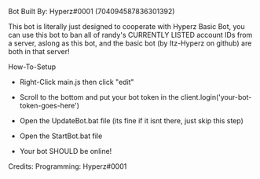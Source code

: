Bot Built By: Hyperz#0001 (704094587836301392)


This bot is literally just designed to cooperate with Hyperz Basic Bot, you can use this
bot to ban all of randy's CURRENTLY LISTED account IDs from a server, aslong as this bot, and the
basic bot (by Itz-Hyperz on github) are both in that server!

How-To-Setup

- Right-Click main.js then click "edit"

- Scroll to the bottom and put your bot token in the client.login('your-bot-token-goes-here')

- Open the UpdateBot.bat file (its fine if it isnt there, just skip this step)

- Open the StartBot.bat file


- Your bot SHOULD be online!


Credits:
Programming: Hyperz#0001
